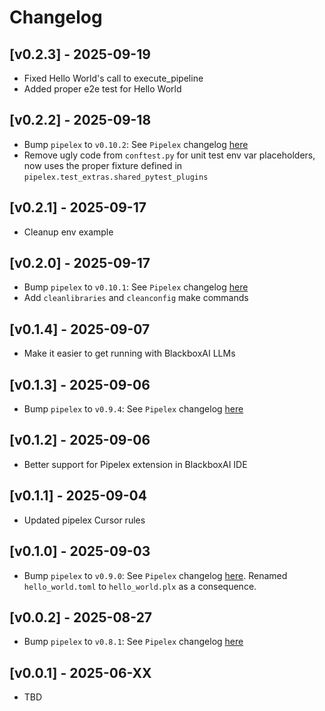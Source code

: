 # Changelog

## [v0.2.3] - 2025-09-19

- Fixed Hello World's call to execute_pipeline
- Added proper e2e test for Hello World

## [v0.2.2] - 2025-09-18

- Bump `pipelex` to `v0.10.2`: See `Pipelex` changelog [here](https://docs.pipelex.com/changelog/)
- Remove ugly code from `conftest.py` for unit test env var placeholders, now uses the proper fixture defined in `pipelex.test_extras.shared_pytest_plugins`

## [v0.2.1] - 2025-09-17

- Cleanup env example

## [v0.2.0] - 2025-09-17

- Bump `pipelex` to `v0.10.1`: See `Pipelex` changelog [here](https://docs.pipelex.com/changelog/)
- Add `cleanlibraries` and `cleanconfig` make commands

## [v0.1.4] - 2025-09-07

- Make it easier to get running with BlackboxAI LLMs

## [v0.1.3] - 2025-09-06

- Bump `pipelex` to `v0.9.4`: See `Pipelex` changelog [here](https://docs.pipelex.com/changelog/)

## [v0.1.2] - 2025-09-06

- Better support for Pipelex extension in BlackboxAI IDE

## [v0.1.1] - 2025-09-04

- Updated pipelex Cursor rules

## [v0.1.0] - 2025-09-03

- Bump `pipelex` to `v0.9.0`: See `Pipelex` changelog [here](https://docs.pipelex.com/changelog/). Renamed `hello_world.toml` to `hello_world.plx` as a consequence.

## [v0.0.2] - 2025-08-27

- Bump `pipelex` to `v0.8.1`: See `Pipelex` changelog [here](https://docs.pipelex.com/changelog/)

## [v0.0.1] - 2025-06-XX

- TBD
